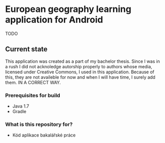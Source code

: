 # European geography learning application for Android #

TODO

## Current state

This application was created as a part of my bachelor thesis. Since I was in a rush I did not acknoledge autorship properly to authors whose media, licensed under Creative Commons, I used in this application. Because of this, they are not availeble for now and when I will have time, I surely add them. IN A CORRECT WAY.

### Prerequisites for build ###

* Java 1.7
* Gradle

### What is this repository for? ###

* Kód aplikace bakalářské práce
